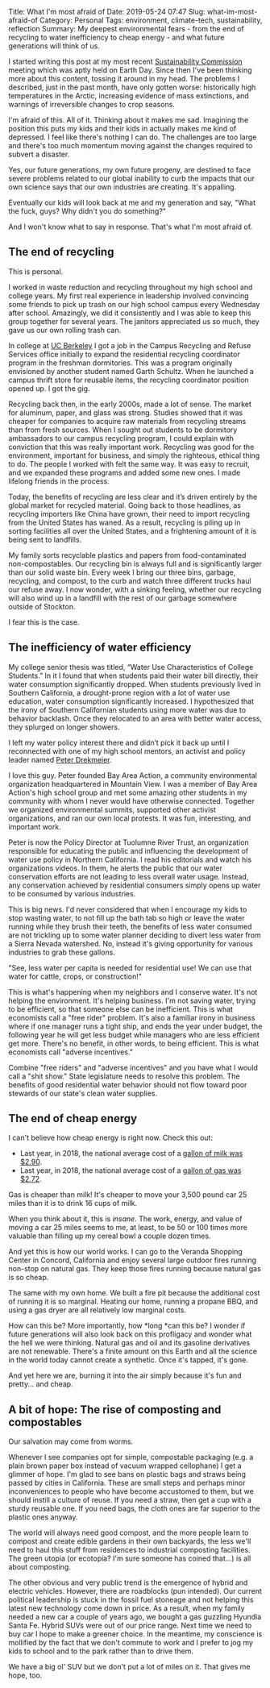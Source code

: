 Title: What I'm most afraid of
Date: 2019-05-24 07:47
Slug: what-im-most-afraid-of
Category: Personal
Tags: environment, climate-tech, sustainability, reflection
Summary: My deepest environmental fears - from the end of recycling to water inefficiency to cheap energy - and what future generations will think of us.

I started writing this post at my most recent [Sustainability Commission]({filename}about-the-contra-costa-county-sustainability-commission.md) meeting which was aptly held on Earth Day. Since then I've been thinking more about this content, tossing it around in my head. The problems I described, just in the past month, have only gotten worse: historically high temperatures in the Arctic, increasing evidence of mass extinctions, and warnings of irreversible changes to crop seasons. 

I'm afraid of this. All of it. Thinking about it makes me sad. Imagining the position this puts my kids and their kids in actually makes me kind of depressed. I feel like there's nothing I can do. The challenges are too large and there's too much momentum moving against the changes required to subvert a disaster. 

Yes, our future generations, my own future progeny, are destined to face severe problems related to our global inability to curb the impacts that our own science says that our own industries are creating. It's appalling. 

Eventually our kids will look back at me and my generation and say, "What the fuck, guys? Why didn't you do something?"

And I won't know what to say in response. That's what I'm most afraid of. 

## The end of recycling

This is personal. 

I worked in waste reduction and recycling throughout my high school and college years. My first real experience in leadership involved convincing some friends to pick up trash on our high school campus every Wednesday after school. Amazingly, we did it consistently and I was able to keep this group together for several years. The janitors appreciated us so much, they gave us our own rolling trash can. 

In college at [UC Berkeley](https://rbucks.com/the-parallel-entrepreneur/about-the-author/) I got a job in the Campus Recycling and Refuse Services office initially to expand the residential recycling coordinator program in the freshman dormitories. This was a program originally envisioned by another student named Garth Schultz. When he launched a campus thrift store for reusable items, the recycling coordinator position opened up. I got the gig. 

Recycling back then, in the early 2000s, made a lot of sense. The market for aluminum, paper, and glass was strong. Studies showed that it was cheaper for companies to acquire raw materials from recycling streams than from fresh sources. When I sought out students to be dormitory ambassadors to our campus recycling program, I could explain with conviction that this was really important work. Recycling was good for the environment, important for business, and simply the righteous, ethical thing to do. The people I worked with felt the same way. It was easy to recruit, and we expanded these programs and added some new ones. I made lifelong friends in the process.

Today, the benefits of recycling are less clear and it’s driven entirely by the global market for recycled material. Going back to those headlines, as recycling importers like China have grown, their need to import recycling from the United States has waned. As a result, recycling is piling up in sorting facilities all over the United States, and a frightening amount of it is being sent to landfills. 

My family sorts recyclable plastics and papers from food-contaminated non-compostables. Our recycling bin is always full and is significantly larger than our solid waste bin. Every week I bring our three bins, garbage, recycling, and compost, to the curb and watch three different trucks haul our refuse away. I now wonder, with a sinking feeling, whether our recycling will also wind up in a landfill with the rest of our garbage somewhere outside of Stockton. 

I fear this is the case. 

## The inefficiency of water efficiency

My college senior thesis was titled, “Water Use Characteristics of College Students.” In it I found that when students paid their water bill directly, their water consumption significantly dropped. When students previously lived in Southern California, a drought-prone region with a lot of water use education, water consumption significantly increased. I hypothesized that the irony of Southern Californian students using more water was due to behavior backlash. Once they relocated to an area with better water access, they splurged on longer showers. 

I left my water policy interest there and didn’t pick it back up until I reconnected with one of my high school mentors, an activist and policy leader named [Peter Drekmeier](https://www.tuolumne.org/team_mf/peter-drekmeier/). 

I love this guy. Peter founded Bay Area Action, a community environmental organization headquartered in Mountain View. I was a member of Bay Area Action's high school group and met some amazing other students in my community with whom I never would have otherwise connected. Together we organized environmental summits, supported other activist organizations, and ran our own local protests. It was fun, interesting, and important work. 

Peter is now the Policy Director at Tuolumne River Trust, an organization responsible for educating the public and influencing the development of water use policy in Northern California. I read his editorials and watch his organizations videos. In them, he alerts the public that our water conservation efforts are not leading to less overall water usage. Instead, any conservation achieved by residential consumers simply opens up water to be consumed by various industries. 

This is big news. I'd never considered that when I encourage my kids to stop wasting water, to not fill up the bath tab so high or leave the water running while they brush their teeth, the benefits of less water consumed are not trickling up to some water planner deciding to divert less water from a Sierra Nevada watershed. No, instead it's giving opportunity for various industries to grab these gallons.

"See, less water per capita is needed for residential use! We can use that water for cattle, crops, or construction!" 

This is what's happening when my neighbors and I conserve water. It's not helping the environment. It's helping business. I'm not saving water, trying to be efficient, so that someone else can be inefficient. This is what economists call a "free rider" problem. It's also a familiar irony in business where if one manager runs a tight ship, and ends the year under budget, the following year he will get less budget while managers who are less efficient get more. There's no benefit, in other words, to being efficient. This is what economists call "adverse incentives." 

Combine "free riders" and "adverse incentives" and you have what I would call a "shit show." State legislature needs to resolve this problem. The benefits of good residential water behavior should not flow toward poor stewards of our state's clean water supplies. 

## The end of cheap energy

I can't believe how cheap energy is right now. Check this out:

- Last year, in 2018, the national average cost of a [gallon of milk was $2.90](https://www.usinflationcalculator.com/inflation/milk-prices-adjusted-for-inflation/).
- Last year, in 2018, the national average cost of a [gallon of gas was $2.72](https://www.statista.com/statistics/204740/retail-price-of-gasoline-in-the-united-states-since-1990/).

Gas is cheaper than milk! It's cheaper to move your 3,500 pound car 25 miles than it is to drink 16 cups of milk. 

When you think about it, this is *insane*. The work, energy, and value of moving a car 25 miles seems to me, at least, to be 50 or 100 times more valuable than filling up my cereal bowl a couple dozen times. 

And yet this is how our world works. I can go to the Veranda Shopping Center in Concord, California and enjoy several large outdoor fires running non-stop on natural gas. They keep those fires running because natural gas is so cheap. 

The same with my own home. We built a fire pit because the additional cost of running it is so marginal. Heating our home, running a propane BBQ, and using a gas dryer are all relatively low marginal costs. 

How can this be? More importantly, how *long *can this be? I wonder if future generations will also look back on this profligacy and wonder what the hell we were thinking. Natural gas and oil and its gasoline derivatives are not renewable. There's a finite amount on this Earth and all the science in the world today cannot create a synthetic. Once it's tapped, it's gone. 

And yet here we are, burning it into the air simply because it's fun and pretty... and cheap. 

## A bit of hope: The rise of composting and compostables

Our salvation may come from worms. 

Whenever I see companies opt for simple, compostable packaging (e.g. a plain brown paper box instead of vacuum wrapped cellophane) I get a glimmer of hope. I'm glad to see bans on plastic bags and straws being passed by cities in California. These are small steps and perhaps minor inconveniences to people who have become accustomed to them, but we should instill a culture of reuse. If you need a straw, then get a cup with a sturdy reusable one. If you need bags, the cloth ones are far superior to the plastic ones anyway. 

The world will always need good compost, and the more people learn to compost and create edible gardens in their own backyards, the less we'll need to haul this stuff from residences to industrial composting facilities. The green utopia (or ecotopia? I'm sure someone has coined that...) is all about composting.

The other obvious and very public trend is the emergence of hybrid and electric vehicles.  However, there are roadblocks (pun intended). Our current political leadership is stuck in the fossil fuel stoneage and not helping this latest new technology come down in price. As a result, when my family needed a new car a couple of years ago, we bought a gas guzzling Hyundia Santa Fe. Hybrid SUVs were out of our price range. Next time we need to buy car I hope to make a greener choice. In the meantime, my conscience is mollified by the fact that we don't commute to work and I prefer to jog my kids to school and to the park rather than to drive them. 

We have a big ol' SUV but we don't put a lot of miles on it. That gives me hope, too.